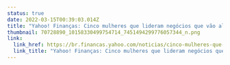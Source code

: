 ```yaml
---
status: true
date: 2022-03-15T00:39:03.014Z
title: "Yahoo! Finanças: Cinco mulheres que lideram negócios que vão além do lucro"
thumbnail: 70728890_10158330499754714_7451494299776057344_n.png
link:
  link_href: https://br.financas.yahoo.com/noticias/cinco-mulheres-que-lideram-negocios-que-vao-alem-do-lucro-080049099.html?guccounter=1
  link_title: "Yahoo! Finanças: Cinco mulheres que lideram negócios que vão além do lucro"
---
```

